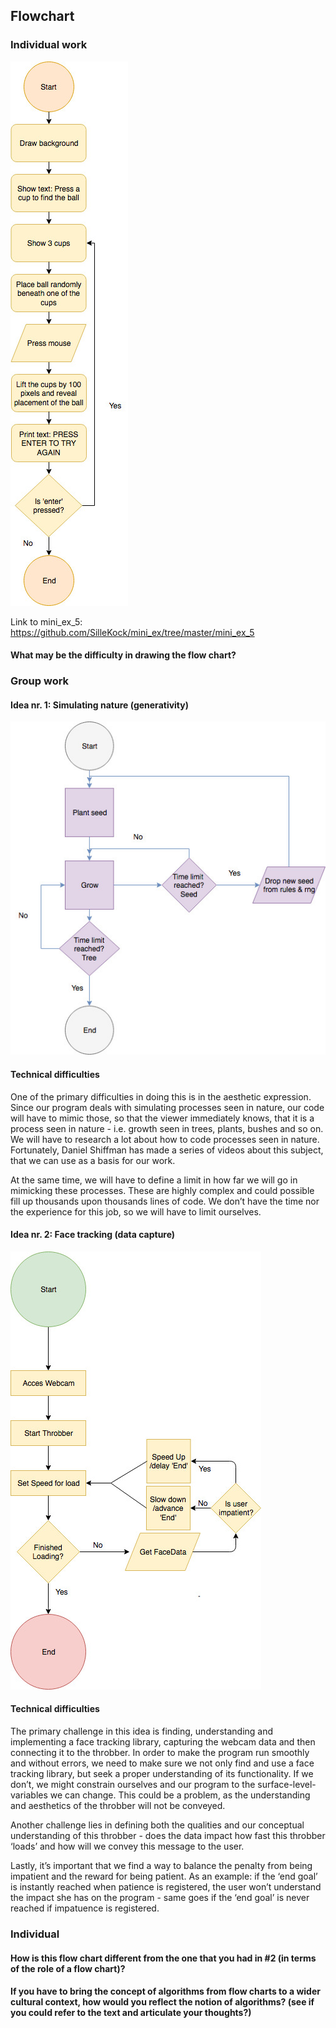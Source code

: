 ## Flowchart 

### Individual work
![ScreenShot](https://github.com/SilleKock/mini_ex/blob/master/mini_ex_9/Untitled%20Diagram.jpg)

Link to mini_ex_5: https://github.com/SilleKock/mini_ex/tree/master/mini_ex_5

#### What may be the difficulty in drawing the flow chart?


### Group work

#### Idea nr. 1: Simulating nature (generativity) 

![ScreenShot](https://github.com/SilleKock/mini_ex/blob/master/mini_ex_9/EksamenFlowchart.jpg)

#### Technical difficulties 
One of the primary difficulties in doing this is in the aesthetic expression. Since our program deals with simulating processes seen in nature, our code will have to mimic those, so that the viewer immediately knows, that it is a process seen in nature - i.e. growth seen in trees, plants, bushes and so on. We will have to research a lot about how to code processes seen in nature. Fortunately, Daniel Shiffman has made a series of videos about this subject, that we can use as a basis for our work.

At the same time, we will have to define a limit in how far we will go in mimicking these processes. These are highly complex and could possible fill up thousands upon thousands lines of code. We don’t have the time nor the experience for this job, so we will have to limit ourselves. 

#### Idea nr. 2: Face tracking (data capture)

![ScreenShot](https://github.com/SilleKock/mini_ex/blob/master/mini_ex_9/EksamenFlowchart%201.jpg)

#### Technical difficulties
The primary challenge in this idea is finding, understanding and implementing a face tracking library, capturing the webcam data and then connecting it to the throbber. In order to make the program run smoothly and without errors, we need to make sure we not only find and use a face tracking library, but seek a proper understanding of its functionality. If we don’t, we might constrain ourselves and our program to the surface-level-variables we can change. This could be a problem, as the understanding and aesthetics of the throbber will not be conveyed.

Another challenge lies in defining both the qualities and our conceptual understanding of this throbber - does the data impact how fast this throbber ‘loads’ and how will we convey this message to the user.

Lastly, it’s important that we find a way to balance the penalty from being impatient and the reward for being patient. As an example: if the ‘end goal’ is instantly reached when patience is registered, the user won’t understand the impact she has on the program - same goes if the ‘end goal’ is never reached if impatuence is registered.

### Individual 
#### How is this flow chart different from the one that you had in #2 (in terms of the role of a flow chart)?


#### If you have to bring the concept of algorithms from flow charts to a wider cultural context, how would you reflect the notion of algorithms? (see if you could refer to the text and articulate your thoughts?)

